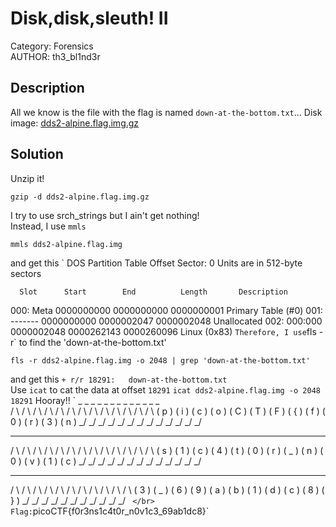 # Disk,disk,sleuth! II
Category: Forensics </br>
AUTHOR: th3_bl1nd3r

## Description
All we know is the file with the flag is named `down-at-the-bottom.txt`... Disk image: [dds2-alpine.flag.img.gz](https://mercury.picoctf.net/static/544be9762e9f9c0adcbeb7bcf27f49a2/dds2-alpine.flag.img.gz)</br>
## Solution
Unzip it!
```
gzip -d dds2-alpine.flag.img.gz
```
I try to use srch_strings but I ain't get nothing!</br>
Instead, I use `mmls`
```
mmls dds2-alpine.flag.img
```
and get this 
`
DOS Partition Table
Offset Sector: 0
Units are in 512-byte sectors

      Slot      Start        End          Length       Description
000:  Meta      0000000000   0000000000   0000000001   Primary Table (#0)
001:  -------   0000000000   0000002047   0000002048   Unallocated
002:  000:000   0000002048   0000262143   0000260096   Linux (0x83)
`
Therefore, I use `fls -r` to find the 'down-at-the-bottom.txt'
```
fls -r dds2-alpine.flag.img -o 2048 | grep 'down-at-the-bottom.txt'
```
and get this
`+ r/r 18291:	down-at-the-bottom.txt`
</br>
Use `icat` to cat the data at offset `18291`
```icat dds2-alpine.flag.img -o 2048 18291```
Hooray!!
`  _     _     _     _     _     _     _     _     _     _     _     _     _  
  / \   / \   / \   / \   / \   / \   / \   / \   / \   / \   / \   / \   / \ 
 ( p ) ( i ) ( c ) ( o ) ( C ) ( T ) ( F ) ( { ) ( f ) ( 0 ) ( r ) ( 3 ) ( n )
  \_/   \_/   \_/   \_/   \_/   \_/   \_/   \_/   \_/   \_/   \_/   \_/   \_/ 
   _     _     _     _     _     _     _     _     _     _     _     _     _  
  / \   / \   / \   / \   / \   / \   / \   / \   / \   / \   / \   / \   / \ 
 ( s ) ( 1 ) ( c ) ( 4 ) ( t ) ( 0 ) ( r ) ( _ ) ( n ) ( 0 ) ( v ) ( 1 ) ( c )
  \_/   \_/   \_/   \_/   \_/   \_/   \_/   \_/   \_/   \_/   \_/   \_/   \_/ 
   _     _     _     _     _     _     _     _     _     _     _  
  / \   / \   / \   / \   / \   / \   / \   / \   / \   / \   / \ 
 ( 3 ) ( _ ) ( 6 ) ( 9 ) ( a ) ( b ) ( 1 ) ( d ) ( c ) ( 8 ) ( } )
  \_/   \_/   \_/   \_/   \_/   \_/   \_/   \_/   \_/   \_/   \_/ 
`
</br>
Flag:`picoCTF{f0r3ns1c4t0r_n0v1c3_69ab1dc8}`
